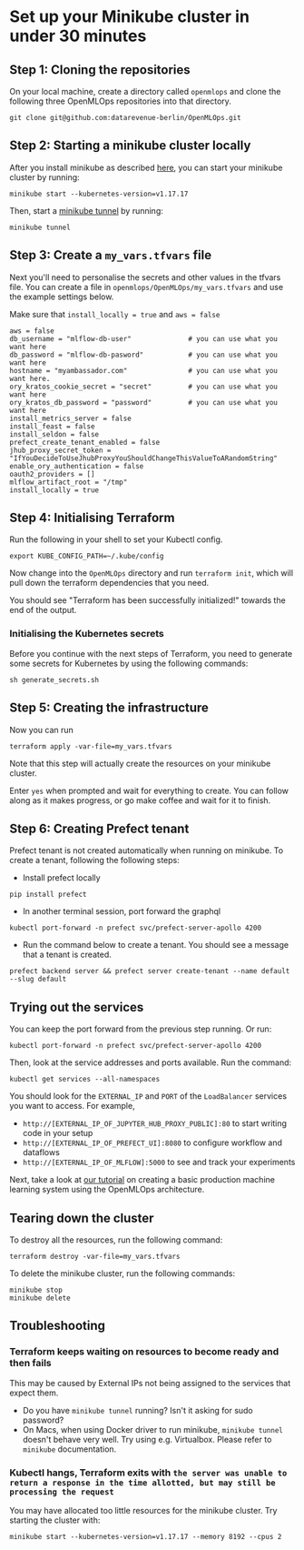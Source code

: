 # Set up your Minikube cluster in under 30 minutes

## Step 1: Cloning the repositories

On your local machine, create a directory called `openmlops` and clone the following three OpenMLOps repositories into that directory.

```
git clone git@github.com:datarevenue-berlin/OpenMLOps.git
```

## Step 2: Starting a minikube cluster locally

After you install minikube as described [here](https://minikube.sigs.k8s.io/docs/start/), you can start your minikube cluster by running:

```
minikube start --kubernetes-version=v1.17.17
```

Then, start a [minikube tunnel](https://minikube.sigs.k8s.io/docs/handbook/accessing/#using-minikube-tunnel) by running:

```
minikube tunnel
```

## Step 3: Create a `my_vars.tfvars` file

Next you'll need to personalise the secrets and other values in the tfvars file. You can create  a file in `openmlops/OpenMLOps/my_vars.tfvars` and use the example settings below.

Make sure that `install_locally = true` and `aws = false` 

```
aws = false
db_username = "mlflow-db-user"              # you can use what you want here
db_password = "mlflow-db-pasword"           # you can use what you want here
hostname = "myambassador.com"               # you can use what you want here. 
ory_kratos_cookie_secret = "secret"         # you can use what you want here
ory_kratos_db_password = "password"         # you can use what you want here
install_metrics_server = false
install_feast = false
install_seldon = false
prefect_create_tenant_enabled = false
jhub_proxy_secret_token = "IfYouDecideToUseJhubProxyYouShouldChangeThisValueToARandomString"
enable_ory_authentication = false
oauth2_providers = []
mlflow_artifact_root = "/tmp"
install_locally = true
```

## Step 4: Initialising Terraform

Run the following in your shell to set your Kubectl config.

```
export KUBE_CONFIG_PATH=~/.kube/config
```

Now change into the `OpenMLOps` directory and run `terraform init`, which will pull down the terraform dependencies that you need.

You should see "Terraform has been successfully initialized!" towards the end of the output.

### Initialising the Kubernetes secrets
Before you continue with the next steps of Terraform, you need to generate some secrets for Kubernetes by using the following commands:

```
sh generate_secrets.sh
```

## Step 5: Creating the infrastructure

Now you can run

```
terraform apply -var-file=my_vars.tfvars
```

Note that this step will actually create the resources on your minikube cluster.

Enter `yes` when prompted and wait for everything to create. You can follow along as it makes progress, or go make coffee and wait for it to finish.

## Step 6: Creating Prefect tenant

Prefect tenant is not created automatically when running on minikube. To create a tenant, following the following steps:

- Install prefect locally

```
pip install prefect
```

- In another terminal session, port forward the graphql

```
kubectl port-forward -n prefect svc/prefect-server-apollo 4200
```

- Run the command below to create a tenant. You should see a message that a tenant is created.

```
prefect backend server && prefect server create-tenant --name default --slug default
```

## Trying out the services

You can keep the port forward from the previous step running. Or run:

```
kubectl port-forward -n prefect svc/prefect-server-apollo 4200
```

Then, look at the service addresses and ports available. Run the command:

```
kubectl get services --all-namespaces
```

You should look for the `EXTERNAL_IP` and `PORT` of the `LoadBalancer` services you want to access. For example,

* `http://[EXTERNAL_IP_OF_JUPYTER_HUB_PROXY_PUBLIC]:80` to start writing code in your setup
* `http://[EXTERNAL_IP_OF_PREFECT_UI]:8080` to configure workflow and dataflows
* `http://[EXTERNAL_IP_OF_MLFLOW]:5000` to see and track your experiments

Next, take a look at [our tutorial](./basic-usage-of-jupyter-mlflow-and-prefect.md) on creating a basic production machine learning system using the OpenMLOps architecture.

## Tearing down the cluster

To destroy all the resources, run the following command:

```
terraform destroy -var-file=my_vars.tfvars
```

To delete the minikube cluster, run the following commands:

```
minikube stop
minikube delete
```

## Troubleshooting

### Terraform keeps waiting on resources to become ready and then fails

This may be caused by External IPs not being assigned to the services that expect them.
- Do you have `minikube tunnel` running? Isn't it asking for sudo password?
- On Macs, when using Docker driver to run minikube, `minikube tunnel` doesn't behave very well. Try using e.g. Virtualbox. Please refer to `minikube` documentation.

### Kubectl hangs, Terraform exits with `the server was unable to return a response in the time allotted, but may still be processing the request`

You may have allocated too little resources for the minikube cluster. Try starting the cluster with:
```commandline
minikube start --kubernetes-version=v1.17.17 --memory 8192 --cpus 2
```
